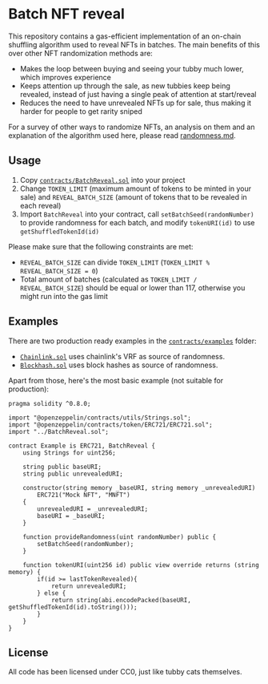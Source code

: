 # Batch NFT reveal

This repository contains a gas-efficient implementation of an on-chain shuffling algorithm used to reveal NFTs in batches. The main benefits of this over other NFT randomization methods are:
- Makes the loop between buying and seeing your tubby much lower, which improves experience
- Keeps attention up through the sale, as new tubbies keep being revealed, instead of just having a single peak of attention at start/reveal
- Reduces the need to have unrevealed NFTs up for sale, thus making it harder for people to get rarity sniped

For a survey of other ways to randomize NFTs, an analysis on them and an explanation of the algorithm used here, please read [randomness.md](./randomness.md).

## Usage
1. Copy [`contracts/BatchReveal.sol`](./contracts/BatchReveal.sol) into your project
2. Change `TOKEN_LIMIT` (maximum amount of tokens to be minted in your sale) and `REVEAL_BATCH_SIZE` (amount of tokens that to be revealed in each reveal)
3. Import `BatchReveal` into your contract, call `setBatchSeed(randomNumber)` to provide randomness for each batch, and modify `tokenURI(id)` to use `getShuffledTokenId(id)`

Please make sure that the following constraints are met:
- `REVEAL_BATCH_SIZE` can divide `TOKEN_LIMIT` (`TOKEN_LIMIT % REVEAL_BATCH_SIZE = 0`)
- Total amount of batches (calculated as `TOKEN_LIMIT / REVEAL_BATCH_SIZE`) should be equal or lower than 117, otherwise you might run into the gas limit

## Examples
There are two production ready examples in the [`contracts/examples`](./contracts/examples) folder:
- [`Chainlink.sol`](./contracts/examples/Chainlink.sol) uses chainlink's VRF as source of randomness.
- [`Blockhash.sol`](./contracts/examples/Blockhash.sol) uses block hashes as source of randomness.

Apart from those, here's the most basic example (not suitable for production):
```solidity
pragma solidity ^0.8.0;

import "@openzeppelin/contracts/utils/Strings.sol";
import "@openzeppelin/contracts/token/ERC721/ERC721.sol";
import "../BatchReveal.sol";

contract Example is ERC721, BatchReveal {
    using Strings for uint256;

    string public baseURI;
    string public unrevealedURI;

    constructor(string memory _baseURI, string memory _unrevealedURI)
        ERC721("Mock NFT", "MNFT")
    {
        unrevealedURI = _unrevealedURI;
        baseURI = _baseURI;
    }

    function provideRandomness(uint randomNumber) public {
        setBatchSeed(randomNumber);
    }

    function tokenURI(uint256 id) public view override returns (string memory) {
        if(id >= lastTokenRevealed){
            return unrevealedURI;
        } else {
            return string(abi.encodePacked(baseURI, getShuffledTokenId(id).toString()));
        }
    }
}
```

## License
All code has been licensed under CC0, just like tubby cats themselves.